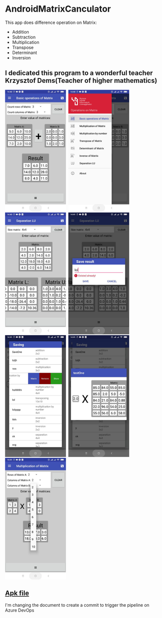 # AndroidMatrixCanculator
This app does difference operation on Matrix:
* Addition 
* Subtraction
* Multiplication
* Transpose
* Determinant
* Inversion

## I dedicated this program to a wonderful teacher Krzysztof Dems(Teacher of higher mathematics)

<img src="gitRes/photo_1.jpg" width=200>&nbsp;
<img src="gitRes/photo_2.jpg" width=200>&nbsp;
<img src="gitRes/photo_3.jpg" width=200>&nbsp;
<img src="gitRes/photo_4.jpg" width=200>&nbsp;
<img src="gitRes/photo_5.jpg" width=200>&nbsp;
<img src="gitRes/photo_6.jpg" width=200>&nbsp;
<img src="gitRes/photo_7.jpg" width=200>&nbsp;

## <a href="https://github.com/AlieksieievYurii/AndroidMatrixCanculator/tree/master/ApkFIle">Apk file</a>

I'm changing the document to create a commit to trigger the pipeline on Azure DevOps
